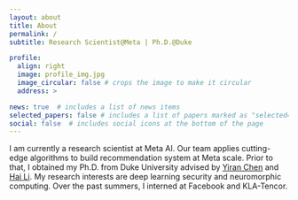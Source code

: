 ```yaml
---
layout: about
title: About
permalink: /
subtitle: Research Scientist@Meta | Ph.D.@Duke

profile:
  align: right
  image: profile_img.jpg
  image_circular: false # crops the image to make it circular
  address: >

news: true  # includes a list of news items
selected_papers: false # includes a list of papers marked as "selected={true}"
social: false  # includes social icons at the bottom of the page
---
```


I am currently a research scientist at Meta AI. Our team applies cutting-edge algorithms to build recommendation system at Meta scale. Prior to that, I obtained my Ph.D. from Duke University advised by [Yiran Chen](https://cei.pratt.duke.edu/people/yiran-chen) and [Hai Li](https://cei.pratt.duke.edu/people/hai-li). My research interests are deep learning security and neuromorphic computing. Over the past summers, I interned at Facebook and KLA-Tencor.
